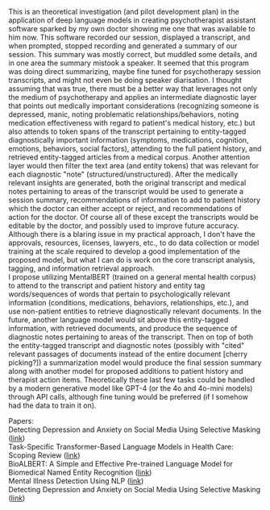 This is an theoretical investigation (and pilot development plan) in the application of deep language models in creating psychotherapist assistant software sparked by my own doctor showing me one that was available to him now. This software recorded our session, displayed a transcript, and when prompted, stopped recording and generated a summary of our session. This summary was mostly correct, but muddled some details, and in one area the summary mistook a speaker. It seemed that this program was doing direct summarizing, maybe fine tuned for psychotherapy session transcripts, and might not even be doing speaker diarisation. I thought assuming that was true, there must be a better way that leverages not only the medium of psychotherapy and applies an intermediate diagnostic layer that points out medically important considerations (recognizing someone is depressed, manic, noting problematic relationships/behaviors, noting medication effectiveness with regard to patient's medical history, etc.) but also attends to token spans of the transcript pertaining to entity-tagged diagnostically important information (symptoms, medications, cognition, emotions, behaviors, social factors), attending to the full patient history, and retrieved entity-tagged articles from a medical corpus. Another attention layer would then filter the text area (and entity tokens) that was relevant for each diagnostic "note" (structured/unstructured). After the medically relevant insights are generated, both the original transcript and medical notes pertaining to areas of the transcript would be used to generate a session summary, recommendations of information to add to patient history which the doctor can either accept or reject, and recommendations of action for the doctor. Of course all of these except the transcripts would be editable by the doctor, and possibly used to improve future accuracy. Although there is a blaring issue in my practical approach, I don't have the approvals, resources, licenses, lawyers, etc., to do data collection or model training at the scale required to develop a good implementation of the proposed model, but what I can do is work on the core transcript analysis, tagging, and information retrieval approach.\
I propose utilizing MentalBERT (trained on a general mental health corpus) to attend to the transcript and patient history and entity tag words/sequences of words that pertain to psychologically relevant information (conditions, medications, behaviors, relationships, etc.), and use non-patient entities to retrieve diagnostically relevant documents. In the future, another language model would sit above this entity-tagged information, with retrieved documents, and produce the sequence of diagnostic notes pertaining to areas of the transcript. Then on top of both the entity-tagged transcript and diagnostic notes (possibly with "cited" relevant passages of documents instead of the entire document [cherry picking?]) a summarization model would produce the final session summary along with another model for proposed additions to patient history and therapist action items. Theoretically these last few tasks could be handled by a modern generative model like GPT-4 (or the 4o and 4o-mini models) through API calls, although fine tuning would be preferred (if I somehow had the data to train it on).

Papers: \
Detecting Depression and Anxiety on Social Media Using Selective Masking ([link](https://repositum.tuwien.at/bitstream/20.500.12708/198293/1/Mullatahiri%20Princ%20-%202024%20-%20Detecting%20Depression%20and%20Anxiety%20on%20))\
Task-Specific Transformer-Based Language Models in Health Care: Scoping Review ([link](https://medinform.jmir.org/2024/1/e49724/PDF))\
BioALBERT: A Simple and Effective Pre-trained Language Model for Biomedical Named Entity Recognition ([link](https://ieeexplore.ieee.org/document/9533884))\
Mental Illness Detection Using NLP ([link](https://scholarworks.calstate.edu/downloads/ms35th72p))\
Detecting Depression and Anxiety on Social Media Using Selective Masking ([link](https://repositum.tuwien.at/bitstream/20.500.12708/198293/1/Mullatahiri%20Princ%20-%202024%20-%20Detecting%20Depression%20and%20Anxiety%20on%20))

